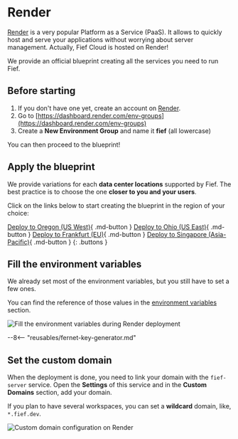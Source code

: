 # Render

[Render](https://render.com/) is a very popular Platform as a Service (PaaS). It allows to quickly host and serve your applications without worrying about server management. Actually, Fief Cloud is hosted on Render!

We provide an official blueprint creating all the services you need to run Fief.

## Before starting

1. If you don't have one yet, create an account on [Render](https://render.com).
2. Go to [https://dashboard.render.com/env-groups](https://dashboard.render.com/env-groups)
3. Create a **New Environment Group** and name it **fief** (all lowercase)

You can then proceed to the blueprint!

## Apply the blueprint

We provide variations for each **data center locations** supported by Fief. The best practice is to choose the one **closer to you and your users**.

Click on the links below to start creating the blueprint in the region of your choice:

[Deploy to Oregon (US West)](https://render.com/deploy?repo=https://github.com/fief-dev/render/tree/region-oregon){ .md-button }
[Deploy to Ohio (US East)](https://render.com/deploy?repo=https://github.com/fief-dev/render/tree/region-ohio){ .md-button }
[Deploy to Frankfurt (EU)](https://render.com/deploy?repo=https://github.com/fief-dev/render/tree/region-frankfurt){ .md-button }
[Deploy to Singapore (Asia-Pacific)](https://render.com/deploy?repo=https://github.com/fief-dev/render/tree/region-singapore){ .md-button }
{: .buttons }

## Fill the environment variables

We already set most of the environment variables, but you still have to set a few ones.

You can find the reference of those values in the [environment variables](../environment-variables.md) section.

![Fill the environment variables during Render deployment](/assets/images/deployment-render-variables.png)

--8<-- "reusables/fernet-key-generator.md"

## Set the custom domain

When the deployment is done, you need to link your domain with the `fief-server` service. Open the **Settings** of this service and in the **Custom Domains** section, add your domain.

If you plan to have several workspaces, you can set a **wildcard** domain, like, `*.fief.dev`.

![Custom domain configuration on Render](/assets/images/deployment-render-domain.png)

